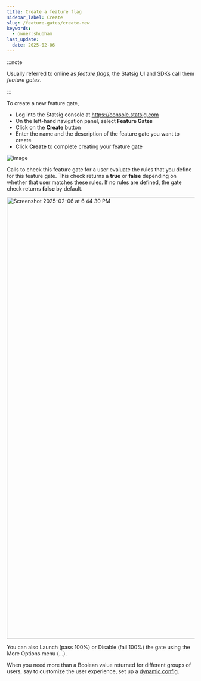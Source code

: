 ```yaml
---
title: Create a feature flag
sidebar_label: Create
slug: /feature-gates/create-new
keywords:
  - owner:shubham
last_update:
  date: 2025-02-06
---
```


:::note

Usually referred to online as _feature flags_, the Statsig UI and SDKs call them _feature gates_.

:::

To create a new feature gate, 
- Log into the Statsig console at https://console.statsig.com 
- On the left-hand navigation panel, select **Feature Gates**
- Click on the **Create** button
- Enter the name and the description of the feature gate you want to create
- Click **Create** to complete creating your feature gate

![image](https://github.com/user-attachments/assets/a14bc4f3-b768-4e6c-a84a-7bae449b2c7c)
 
Calls to check this feature gate for a user evaluate the rules that you define for this feature gate. This check returns a **true** or **false** depending on whether that user matches these rules. If no rules are defined, the gate check returns **false** by default.
 
<img width="1183" alt="Screenshot 2025-02-06 at 6 44 30 PM" src="https://github.com/user-attachments/assets/64a7bc9a-bd3e-4d98-a853-4f91f16ef82e" />

You can also Launch (pass 100%) or Disable (fail 100%) the gate using the More Options menu (...).

When you need more than a Boolean value returned for different groups of users, say to customize the user experience, set up a [dynamic config](/dynamic-config).  
